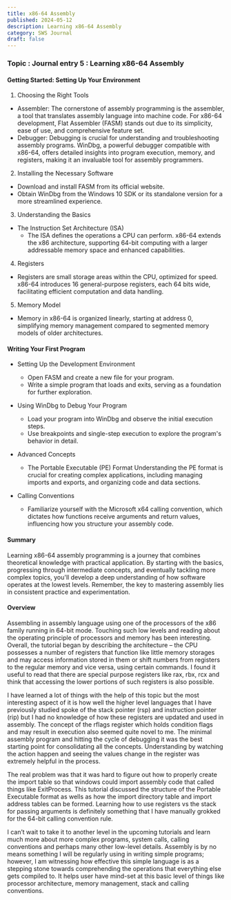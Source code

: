 ```yaml
---
title: x86-64 Assembly
published: 2024-05-12
description: Learning x86-64 Assembly 
category: SWS Journal
draft: false
---
```


### Topic : Journal entry 5 : Learning x86-64 Assembly 

#### Getting Started: Setting Up Your Environment
1. Choosing the Right Tools
- Assembler: The cornerstone of assembly programming is the assembler, a tool that translates assembly language into machine code. For x86-64 development, Flat Assembler (FASM) stands out due to its simplicity, ease of use, and comprehensive feature set.
- Debugger: Debugging is crucial for understanding and troubleshooting assembly programs. WinDbg, a powerful debugger compatible with x86-64, offers detailed insights into program execution, memory, and registers, making it an invaluable tool for assembly programmers.

2. Installing the Necessary Software
- Download and install FASM from its official website.
- Obtain WinDbg from the Windows 10 SDK or its standalone version for a more streamlined experience.

3. Understanding the Basics
- The Instruction Set Architecture (ISA)
  - The ISA defines the operations a CPU can perform. x86-64 extends the x86 architecture, supporting 64-bit computing with a larger addressable memory space and enhanced capabilities.

4. Registers
- Registers are small storage areas within the CPU, optimized for speed. x86-64 introduces 16 general-purpose registers, each 64 bits wide, facilitating efficient computation and data handling.

5. Memory Model
- Memory in x86-64 is organized linearly, starting at address 0, simplifying memory management compared to segmented memory models of older architectures.

#### Writing Your First Program
- Setting Up the Development Environment
  - Open FASM and create a new file for your program.
  - Write a simple program that loads and exits, serving as a foundation for further exploration.


- Using WinDbg to Debug Your Program
  - Load your program into WinDbg and observe the initial execution steps.
  - Use breakpoints and single-step execution to explore the program's behavior in detail.

- Advanced Concepts
  - The Portable Executable (PE) Format
    Understanding the PE format is crucial for creating complex applications, including managing imports and exports, and organizing code and data sections.

- Calling Conventions
  - Familiarize yourself with the Microsoft x64 calling convention, which dictates how functions receive arguments and return values, influencing how you structure your assembly code.

#### Summary

Learning x86-64 assembly programming is a journey that combines theoretical knowledge with practical application. By starting with the basics, progressing through intermediate concepts, and eventually tackling more complex topics, you'll develop a deep understanding of how software operates at the lowest levels. Remember, the key to mastering assembly lies in consistent practice and experimentation.


#### Overview 

Assembling in assembly language using one of the processors of the x86 family running in 64-bit mode. Touching such low levels and reading about the operating principle of processors and memory has been interesting. Overall, the tutorial began by describing the architecture – the CPU possesses a number of registers that function like little memory storages and may access information stored in them or shift numbers from registers to the regular memory and vice versa, using certain commands. I found it useful to read that there are special purpose registers like rax, rbx, rcx and think that accessing the lower portions of such registers is also possible.

I have learned a lot of things with the help of this topic but the most interesting aspect of it is how well the higher level languages that I have previously studied spoke of the stack pointer (rsp) and instruction pointer (rip) but I had no knowledge of how these registers are updated and used in assembly. The concept of the rflags register which holds condition flags and may result in execution also seemed quite novel to me.
The minimal assembly program and hitting the cycle of debugging it was the best starting point for consolidating all the concepts. Understanding by watching the action happen and seeing the values change in the register was extremely helpful in the process.

The real problem was that it was hard to figure out how to properly create the import table so that windows could import assembly code that called things like ExitProcess. This tutorial discussed the structure of the Portable Executable format as wells as how the import directory table and import address tables can be formed. Learning how to use registers vs the stack for passing arguments is definitely something that I have manually grokked for the 64-bit calling convention rule.

I can’t wait to take it to another level in the upcoming tutorials and learn much more about more complex programs, system calls, calling conventions and perhaps many other low-level details. Assembly is by no means something I will be regularly using in writing simple programs; however, I am witnessing how effective this simple language is as a stepping stone towards comprehending the operations that everything else gets compiled to. It helps user have mind-set at this basic level of things like processor architecture, memory management, stack and calling conventions.

